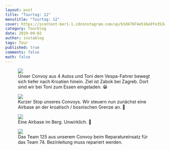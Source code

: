 ```yaml
---
layout: post
title: "Tourtag: 12"
menutitle: "Tourtag: 12"
cover: https://scontent-ber1-1.cdninstagram.com/vp/63d47074e516e0fe353e8947effbb832/5DFC8B65/t51.2885-15/e35/68817528_786839915063689_1933805174681245770_n.jpg?_nc_ht=scontent-ber1-1.cdninstagram.com
category: Tourblog
date: 2019-09-02
author: instablog
tags: Tour
published: true
comments: false
math: false
---
```


<figure><img src="https://scontent-ber1-1.cdninstagram.com/vp/c39ce46f11faf2be2777fc87c31cfa1a/5E09F1F3/t51.2885-15/e35/67932592_526961928057543_5221949526517197150_n.jpg?_nc_ht=scontent-ber1-1.cdninstagram.com"/> <figcaption>Unser Convoy aus 4 Autos und Toni dem Vespa-Fahrer bewegt sich tiefer nach Kroatien hinein. Ziel ist Zabok bei Zagreb. Dort sind wir bei Toni zum Essen eingeladen. 😁</figcaption></figure>
<figure><img src="https://scontent-ber1-1.cdninstagram.com/vp/bdb4dcd9474bd1def941c1d24d69372d/5E0C685E/t51.2885-15/e35/68748937_2485813901702825_5888405624008960733_n.jpg?_nc_ht=scontent-ber1-1.cdninstagram.com"/> <figcaption>Kurzer Stop unseres Convoys. Wir steuern nun zunächst eine Airbase an der kroatisch / bosnischen Grenze an. 📸</figcaption></figure>
<figure><img src="https://scontent-ber1-1.cdninstagram.com/vp/f6cd9e5c0398f30e65f09996b94c0968/5E14A109/t51.2885-15/e35/67763020_607222086472705_7965302747320542396_n.jpg?_nc_ht=scontent-ber1-1.cdninstagram.com"/> <figcaption>Eine Airbase im Berg. Unwirklich. 📸</figcaption></figure>
<figure><img src="https://scontent-ber1-1.cdninstagram.com/vp/63d47074e516e0fe353e8947effbb832/5DFC8B65/t51.2885-15/e35/68817528_786839915063689_1933805174681245770_n.jpg?_nc_ht=scontent-ber1-1.cdninstagram.com"/> <figcaption>Das Team 125 aus unserem Convoy beim Reparatureinsatz für das Team 74. Bezinleitung muss repariert werden.</figcaption></figure>
